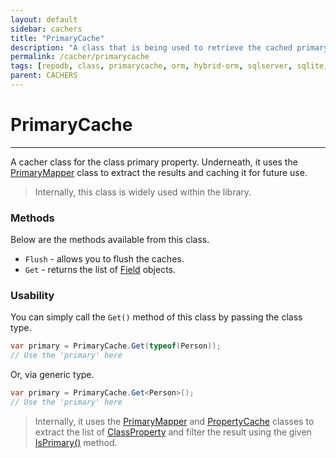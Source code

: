 ```yaml
---
layout: default
sidebar: cachers
title: "PrimaryCache"
description: "A class that is being used to retrieve the cached primary field of the class or data entity."
permalink: /cacher/primarycache
tags: [repodb, class, primarycache, orm, hybrid-orm, sqlserver, sqlite, mysql, postgresql]
parent: CACHERS
---
```


# PrimaryCache

---

A cacher class for the class primary property. Underneath, it uses the [PrimaryMapper](/mapper/primarymapper) class to extract the results and caching it for future use.

> Internally, this class is widely used within the library.

### Methods

Below are the methods available from this class.

- `Flush` - allows you to flush the caches.
- `Get` - returns the list of [Field](/class/field) objects.

### Usability

You can simply call the `Get()` method of this class by passing the class type.

```csharp
var primary = PrimaryCache.Get(typeof(Person));
// Use the 'primary' here
```

Or, via generic type.

```csharp
var primary = PrimaryCache.Get<Person>();
// Use the 'primary' here
```

> Internally, it uses the [PrimaryMapper](/mapper/primarymapper) and [PropertyCache](/cacher/propertycache) classes to extract the list of [ClassProperty](/class/classproperty) and filter the result using the given [IsPrimary()](/class/classproperty#isprimary) method.